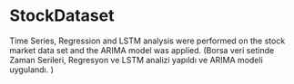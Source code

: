 # StockDataset
Time Series, Regression and LSTM analysis were performed on the stock market data set and the ARIMA model was applied. (Borsa veri setinde Zaman Serileri, Regresyon ve LSTM analizi yapıldı ve ARIMA modeli uygulandı. )
